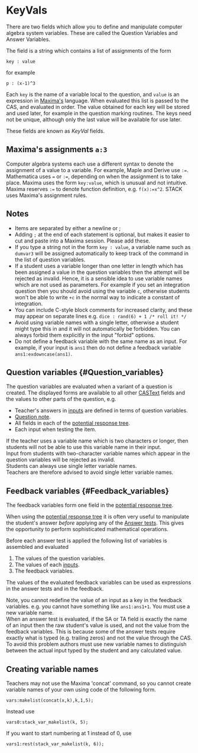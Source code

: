 # KeyVals

There are two fields which allow you to define and manipulate computer algebra system variables.
These are called the Question Variables and Answer Variables.

The field is a string which contains a list of assignments of the form

    key : value

for example

    p : (x-1)^3

Each `key` is the name of a variable local to the question, and `value` is an expression in [Maxima's](../CAS/Maxima.md) language.
When evaluated this list is passed to the CAS, and evaluated in order. The value obtained for each key will be stored and used later, for example in the question marking routines.
The keys need not be unique, although only the last value will be available for use later.

These fields are known as _KeyVal_ fields.

## Maxima's assignments `a:3` ##

Computer algebra systems each use a different syntax to denote the assignment of a value to a variable.
For example, Maple and Derive use `:=`. Mathematica uses `=` or `:=`, depending on when the assignment is to take place.
Maxima uses the form `key:value`, which is unusual and not intuitive.
Maxima reserves `:=` to denote function definition, e.g. `f(x):=x^2`.
STACK uses Maxima's assignment rules.

## Notes ##

* Items are separated by either a newline or ;
* Adding `;` at the end of each statement is optional, but makes it easier to cut and paste into a Maxima session.  Please add these.
* If you type a string not in the form `key : value`, a variable name such as `dumvar3` will be assigned automatically to keep track of the command in the list of question variables.
* If a student uses a variable longer than one letter in length which has been assigned a value in the question variables then the attempt will be rejected as invalid.
    Hence, it is a sensible idea to use variable names which are not used as parameters.
    For example if you set an integration question then you should avoid using the variable `c`, otherwise students won't be able to write `+c` in the normal way to indicate a constant of integration.
* You can include C-style block comments for increased clarity, and these may appear on separate lines
    e.g. `dice : rand(6) + 1 /* roll it! */`
* Avoid using variable names with a single letter, otherwise a student might type this in and it will not automatically be forbidden.  You can always forbid them explicitly in the input "forbid" options.
* Do not define a feedback variable with the same name as an input.  For example, if your input is `ans1` then do not define a feedback variable `ans1:exdowncase(ans1)`.

## Question variables {#Question_variables}

The question variables are evaluated when a variant of a question is created.   The displayed forms are available to all other [CASText](CASText.md) fields and the values to other parts of the question, e.g.

* Teacher's answers in [inputs](Inputs.md) are defined in terms of question variables.
* [Question note](Question_note.md).
* All fields in each of the [potential response tree](Potential_response_trees.md).
* Each input when testing the item.

If the teacher uses a variable name which is two characters or longer, then students will not be able to use this variable name in their input.  
Input from students with two-character variable names which appear in the question variables will be rejected as invalid.  
Students can always use single letter variable names.  
Teachers are therefore advised to avoid single letter variable names.

## Feedback variables {#Feedback_variables}

The feedback variables form one field in the [potential response tree](Potential_response_trees.md).

When using the [potential response tree](Potential_response_trees.md) it is often very useful
to manipulate the student's answer _before_ applying any of the [Answer tests](Answer_tests.md).
This gives the opportunity to perform sophisticated mathematical operations.

Before each answer test is applied the following list of variables is assembled and evaluated

1. The values of the question variables.
2. The values of each [inputs](Inputs.md).
3. The feedback variables.

The values of the evaluated feedback variables can be used as expressions in the answer tests and in the feedback.

Note, you cannot redefine the value of an input as a key in the feedback variables.  e.g. you cannot have something like `ans1:ans1+1`.
You must use a new variable name.  
When an answer test is evaluated, if the SA or TA field is exactly the name of an input then the raw student's value is used, and not the value from the feedback variables. 
This is because some of the answer tests require exactly what is typed (e.g. trailing zeros) and not the value through the CAS.  
To avoid this problem authors must use new variable names to distinguish between the actual input typed by the student and any calculated value.

## Creating variable names ##

Teachers may not use the Maxima 'concat' command, so you cannot create variable names of your own using code of the following form.

    vars:makelist(concat(x,k),k,1,5);

Instead use

    vars0:stack_var_makelist(k, 5);

If you want to start numbering at 1 instead of 0, use

    vars1:rest(stack_var_makelist(k, 6));

